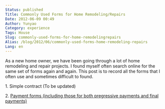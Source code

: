```yaml
---
Status: published
Title: Commonly Used Forms for Home Remodeling/Repairs
Date: 2012-06-09 00:49
Author: Yunyao
Category: experience
Tags: House
Slug: commonly-used-forms-for-home-remodelingrepairs
Alias: /blog/2012/06/commonly-used-forms-home-remodeling-repairs
Lang: en
---
```


As a new home owner, we have been going through a lot of home remodeling and repair projects. I found myself often search online for the same set of forms again and again. This post is to record all the forms that I often use and sometimes difficult to found.

1\. Simple contract (To be updated)

2\. [Payment forms (including those for both pregressive payments and final payments)](https://www.box.com/s/0ca14f155701f8021b9b)
